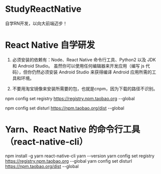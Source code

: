 # StudyReactNative
自学RN开发，以向大前端迈步！

# React Native 自学研发

1.  必须安装的依赖有：Node、React Native 命令行工具、Python2 以及 JDK 和 Android Studio。
虽然你可以使用任何编辑器来开发应用（编写 js 代码），但你仍然必须安装 Android Studio 来获得编译 Android 应用所需的工具和环境。

2.  不要用淘宝镜像来安装所需要的包，也就是cnpm，因为下载的路径不识别。

npm config set registry https://registry.npm.taobao.org --global

npm config set disturl https://npm.taobao.org/dist --global

# Yarn、React Native 的命令行工具（react-native-cli）
npm install -g yarn react-native-cli
yarn --version
yarn config set registry https://registry.npm.taobao.org --global
yarn config set disturl https://npm.taobao.org/dist --global
